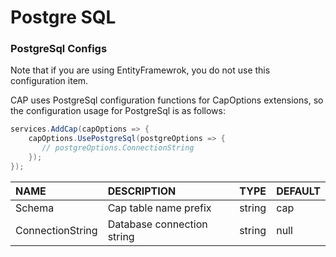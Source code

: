# Postgre SQL


### PostgreSql Configs

Note that if you are using EntityFramewrok, you do not use this configuration item.

CAP uses PostgreSql configuration functions for CapOptions extensions, so the configuration usage for PostgreSql is as follows:

```c#
services.AddCap(capOptions => {
    capOptions.UsePostgreSql(postgreOptions => {
       // postgreOptions.ConnectionString
    });
});

```

NAME | DESCRIPTION | TYPE | DEFAULT
:---|:---|---|:------
Schema | Cap table name prefix | string | cap
ConnectionString | Database connection string | string | null